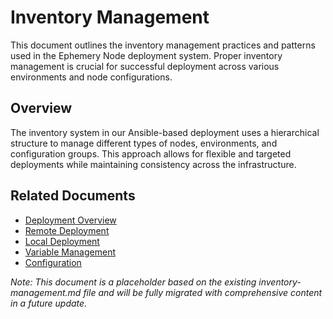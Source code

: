 # Inventory Management

This document outlines the inventory management practices and patterns used in the Ephemery Node deployment system. Proper inventory management is crucial for successful deployment across various environments and node configurations.

## Overview

The inventory system in our Ansible-based deployment uses a hierarchical structure to manage different types of nodes, environments, and configuration groups. This approach allows for flexible and targeted deployments while maintaining consistency across the infrastructure.

## Related Documents

- [Deployment Overview](./DEPLOYMENT.md)
- [Remote Deployment](./REMOTE_DEPLOYMENT.md)
- [Local Deployment](./LOCAL_DEPLOYMENT.md)
- [Variable Management](./VARIABLE_MANAGEMENT.md)
- [Configuration](./CONFIGURATION.md)

*Note: This document is a placeholder based on the existing inventory-management.md file and will be fully migrated with comprehensive content in a future update.*
